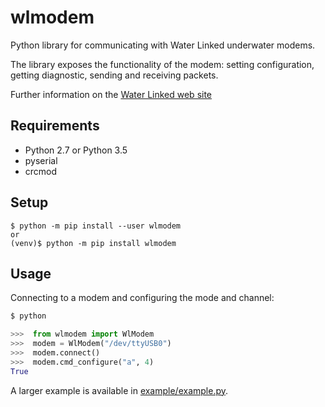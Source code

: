 # wlmodem

Python library for communicating with Water Linked underwater modems.

The library exposes the functionality of the modem: setting configuration, getting diagnostic, sending
and receiving packets.

Further information on the [Water Linked web site](https://waterlinked.com/underwater-communication/)

## Requirements

* Python 2.7 or Python 3.5
* pyserial
* crcmod

## Setup

```
$ python -m pip install --user wlmodem
or
(venv)$ python -m pip install wlmodem
```

## Usage

Connecting to a modem and configuring the mode and channel:

```python
$ python

>>>  from wlmodem import WlModem
>>>  modem = WlModem("/dev/ttyUSB0")
>>>  modem.connect()
>>>  modem.cmd_configure("a", 4)
True
```

A larger example is available in [example/example.py](example/example.py).
